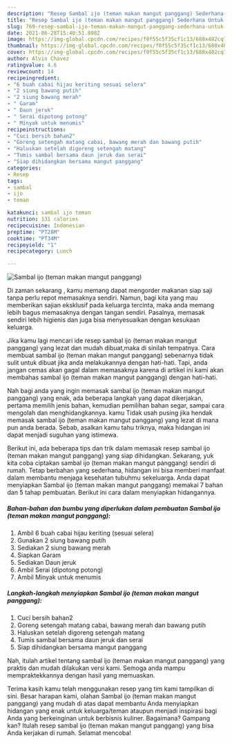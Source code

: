 ```yaml
---
description: "Resep Sambal ijo (teman makan mangut panggang) Sederhana Untuk Jualan"
title: "Resep Sambal ijo (teman makan mangut panggang) Sederhana Untuk Jualan"
slug: 769-resep-sambal-ijo-teman-makan-mangut-panggang-sederhana-untuk-jualan
date: 2021-06-28T15:40:51.898Z
image: https://img-global.cpcdn.com/recipes/f0f55c5f35cf1c13/680x482cq70/sambal-ijo-teman-makan-mangut-panggang-foto-resep-utama.jpg
thumbnail: https://img-global.cpcdn.com/recipes/f0f55c5f35cf1c13/680x482cq70/sambal-ijo-teman-makan-mangut-panggang-foto-resep-utama.jpg
cover: https://img-global.cpcdn.com/recipes/f0f55c5f35cf1c13/680x482cq70/sambal-ijo-teman-makan-mangut-panggang-foto-resep-utama.jpg
author: Alvin Chavez
ratingvalue: 4.6
reviewcount: 14
recipeingredient:
- "6 buah cabai hijau keriting sesuai selera"
- "2 siung bawang putih"
- "2 siung bawang merah"
- " Garam"
- " Daun jeruk"
- " Serai dipotong potong"
- " Minyak untuk menumis"
recipeinstructions:
- "Cuci bersih bahan2"
- "Goreng setengah matang cabai, bawang merah dan bawang putih"
- "Haluskan setelah digoreng setengah matang"
- "Tumis sambal bersama daun jeruk dan serai"
- "Siap dihidangkan bersama mangut panggang"
categories:
- Resep
tags:
- sambal
- ijo
- teman

katakunci: sambal ijo teman 
nutrition: 131 calories
recipecuisine: Indonesian
preptime: "PT28M"
cooktime: "PT34M"
recipeyield: "1"
recipecategory: Lunch

---
```



![Sambal ijo (teman makan mangut panggang)](https://img-global.cpcdn.com/recipes/f0f55c5f35cf1c13/680x482cq70/sambal-ijo-teman-makan-mangut-panggang-foto-resep-utama.jpg)

Di zaman  sekarang , kamu memang dapat mengorder makanan siap saji tanpa perlu repot memasaknya sendiri. Namun, bagi kita yang mau memberikan sajian eksklusif pada keluarga tercinta, maka anda memang lebih bagus memasaknya dengan tangan sendiri. Pasalnya, memasak sendiri lebih higienis dan juga bisa menyesuaikan dengan kesukaan keluarga.

Jika kamu lagi mencari ide resep sambal ijo (teman makan mangut panggang) yang lezat dan mudah dibuat,maka di sinilah tempatnya. Cara membuat sambal ijo (teman makan mangut panggang)  sebenarnya tidak sulit untuk dibuat jika anda melakukannya dengan hati-hati. Tapi, anda jangan cemas akan gagal dalam memasaknya 
karena di artikel ini kami akan membahas sambal ijo (teman makan mangut panggang) dengan hati-hati.  



Nah bagi anda yang ingin memasak sambal ijo (teman makan mangut panggang) yang enak, ada beberapa langkah yang dapat dikerjakan, pertama memilih jenis bahan, kemudian pemilihan bahan segar, sampai cara mengolah dan menghidangkannya. kamu Tidak usah pusing jika hendak memasak sambal ijo (teman makan mangut panggang) yang lezat di mana pun anda berada. Sebab, asalkan kamu  tahu triknya, maka hidangan ini dapat menjadi suguhan yang istimewa.

Berikut ini, ada beberapa tips dan trik dalam memasak resep sambal ijo (teman makan mangut panggang) yang siap dihidangkan. Sekarang, yuk kita coba ciptakan sambal ijo (teman makan mangut panggang) sendiri di rumah. Tetap berbahan yang sederhana, hidangan ini bisa memberi manfaat dalam membantu menjaga kesehatan tubuhmu sekeluarga. Anda dapat menyiapkan Sambal ijo (teman makan mangut panggang) memakai 7 bahan dan 5 tahap pembuatan. Berikut ini cara dalam menyiapkan hidangannya.

<!--inarticleads1-->

##### Bahan-bahan dan bumbu yang diperlukan dalam pembuatan Sambal ijo (teman makan mangut panggang):

1. Ambil 6 buah cabai hijau keriting (sesuai selera)
1. Gunakan 2 siung bawang putih
1. Sediakan 2 siung bawang merah
1. Siapkan  Garam
1. Sediakan  Daun jeruk
1. Ambil  Serai (dipotong potong)
1. Ambil  Minyak untuk menumis




<!--inarticleads2-->

##### Langkah-langkah menyiapkan Sambal ijo (teman makan mangut panggang):

1. Cuci bersih bahan2
1. Goreng setengah matang cabai, bawang merah dan bawang putih
1. Haluskan setelah digoreng setengah matang
1. Tumis sambal bersama daun jeruk dan serai
1. Siap dihidangkan bersama mangut panggang




Nah, itulah artikel tentang  sambal ijo (teman makan mangut panggang)  yang praktis dan mudah dilakukan versi kami. Semoga anda mampu mempraktekkannya dengan hasil yang memuaskan. 

Terima kasih kamu telah menggunakan resep yang tim kami tampilkan di sini. Besar harapan kami, olahan  Sambal ijo (teman makan mangut panggang) yang mudah di atas dapat membantu Anda menyiapkan hidangan yang enak untuk keluarga/teman ataupun menjadi inspirasi bagi Anda yang berkeinginan untuk berbisnis kuliner. Bagaimana? Gampang kan? Itulah resep sambal ijo (teman makan mangut panggang) yang bisa Anda kerjakan di rumah. Selamat mencoba!

